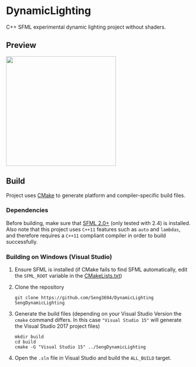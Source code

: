 # DynamicLighting

C++ SFML experimental dynamic lighting project without shaders.

## Preview ##
<img src="https://cdn.discordapp.com/attachments/425728769236664350/425728835103883265/lighting_preview.gif" width="300px">

## Build ##
Project uses [CMake][2] to generate platform and compiler-specific build files.

### Dependencies ###
Before building, make sure that [SFML 2.0+][3] (only tested with 2.4) is installed. Also note that this project uses `C++11` features such as `auto` and `lambdas`, and therefore requires a `C++11` compliant compiler in order to build successfully.

### Building on Windows (Visual Studio) ###
1. Ensure SFML is installed (if CMake fails to find SFML automatically, edit the `SFML_ROOT` variable in the [CMakeLists.txt][4])

2. Clone the repository
    ```
    git clone https://github.com/Seng3694/DynamicLighting SengDynamicLighting
    ```

3. Generate the build files (depending on your Visual Studio Version the `cmake` command differs. In this case `"Visual Studio 15"` will generate the Visual Studio 2017 project files)
    ```
    mkdir build
    cd build
    cmake -G "Visual Studio 15" ../SengDynamicLighting
    ```

4. Open the `.sln` file in Visual Studio and build the `ALL_BUILD` target.

[1]: https://cdn.discordapp.com/attachments/425728769236664350/425728835103883265/lighting_preview.gif
[2]: http://www.cmake.org/
[3]: http://www.sfml-dev.org/
[4]: https://github.com/Seng3694/DynamicLighting/blob/master/CMakeLists.txt